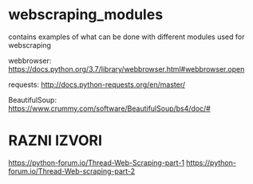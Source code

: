 # webscraping_modules

contains examples of what can be done with different modules used for webscraping

webbrowser:
https://docs.python.org/3.7/library/webbrowser.html#webbrowser.open

requests:
http://docs.python-requests.org/en/master/

BeautifulSoup:
https://www.crummy.com/software/BeautifulSoup/bs4/doc/#



# RAZNI IZVORI
https://python-forum.io/Thread-Web-Scraping-part-1
https://python-forum.io/Thread-Web-scraping-part-2
